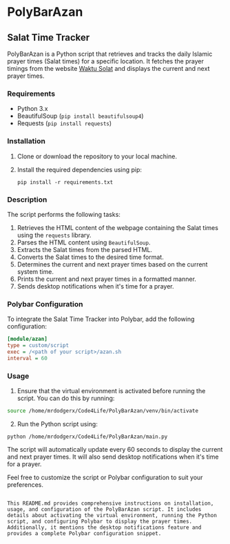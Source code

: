 # PolyBarAzan

## Salat Time Tracker

PolyBarAzan is a Python script that retrieves and tracks the daily Islamic prayer times (Salat times) for a specific location. It fetches the prayer timings from the website [Waktu Solat](https://www.waktusolat.my/) and displays the current and next prayer times.

### Requirements

- Python 3.x
- BeautifulSoup (`pip install beautifulsoup4`)
- Requests (`pip install requests`)

### Installation

1. Clone or download the repository to your local machine.
2. Install the required dependencies using pip:

    ```
    pip install -r requirements.txt
    ```

### Description

The script performs the following tasks:

1. Retrieves the HTML content of the webpage containing the Salat times using the `requests` library.
2. Parses the HTML content using `BeautifulSoup`.
3. Extracts the Salat times from the parsed HTML.
4. Converts the Salat times to the desired time format.
5. Determines the current and next prayer times based on the current system time.
6. Prints the current and next prayer times in a formatted manner.
7. Sends desktop notifications when it's time for a prayer.

### Polybar Configuration

To integrate the Salat Time Tracker into Polybar, add the following configuration:

```ini
[module/azan]
type = custom/script
exec = /<path of your script>/azan.sh
interval = 60
```

### Usage

1. Ensure that the virtual environment is activated before running the script. You can do this by running:

~~~bash
source /home/mrdodgerx/Code4Life/PolyBarAzan/venv/bin/activate
~~~
2. Run the Python script using:
~~~
python /home/mrdodgerx/Code4Life/PolyBarAzan/main.py
~~~

The script will automatically update every 60 seconds to display the current and next prayer times. It will also send desktop notifications when it's time for a prayer.

Feel free to customize the script or Polybar configuration to suit your preferences.
~~~

This README.md provides comprehensive instructions on installation, usage, and configuration of the PolyBarAzan script. It includes details about activating the virtual environment, running the Python script, and configuring Polybar to display the prayer times. Additionally, it mentions the desktop notifications feature and provides a complete Polybar configuration snippet.

~~~